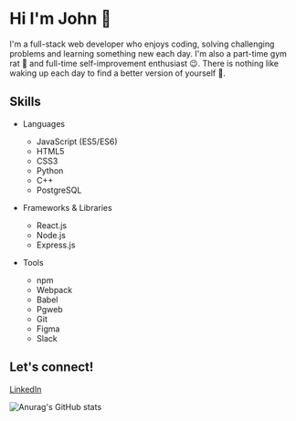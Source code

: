 # Hi I'm John :wave:

I'm a full-stack web developer who enjoys coding, solving challenging problems and learning something new each day.
I'm also a part-time gym rat :muscle: and full-time self-improvement enthusiast :wink:. There is nothing like waking up each day to find
a better version of yourself :triumph:.

## Skills

- Languages
  - JavaScript (ES5/ES6)
  - HTML5
  - CSS3
  - Python
  - C++
  - PostgreSQL

- Frameworks & Libraries
  - React.js
  - Node.js
  - Express.js

- Tools
  - npm
  - Webpack
  - Babel
  - Pgweb
  - Git
  - Figma
  - Slack

## Let's connect!

[LinkedIn](www.linkedin.com/in/john-hc-hwang)



![Anurag's GitHub stats](https://github-readme-stats.vercel.app/api?username=john-hc-hwang&show_icons=true&theme=dark)

